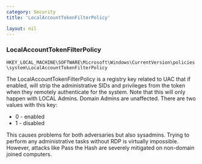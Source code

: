 ```yaml
---
category: Security
title: 'LocalAccountTokenFilterPolicy'

layout: nil
---
```


### LocalAccountTokenFilterPolicy

```
HKEY_LOCAL_MACHINE\SOFTWARE\Microsoft\Windows\CurrentVersion\policies
\system\LocalAccountTokenFilterPolicy
```

The LocalAccountTokenFilterPolicy is a registry key related to UAC that if enabled, will strip the administrative SIDs and privileges from the token when they remotely authenticate for the system. Note that this will only happen with LOCAL Admins. Domain Admins are unaffected. There are two values with this key:

* 0 - enabled
* 1 - disabled

This causes problems for both adversaries but also sysadmins. Trying to perform any administrative tasks without RDP is virtually impossible. However, attacks like Pass the Hash are severely mitigated on non-domain joined computers. 
